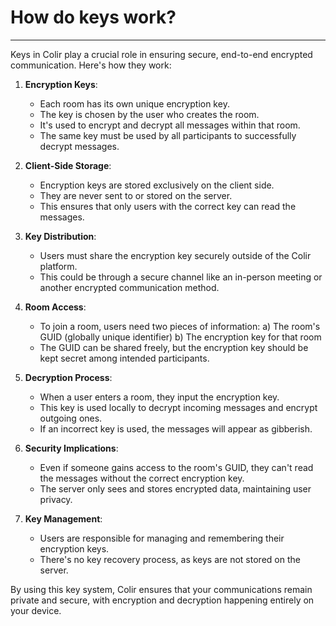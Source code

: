 # How do **keys** work?

---

Keys in Colir play a crucial role in ensuring secure, end-to-end encrypted communication. Here's how they work:

1. **Encryption Keys**:
   - Each room has its own unique encryption key.
   - The key is chosen by the user who creates the room.
   - It's used to encrypt and decrypt all messages within that room.
   - The same key must be used by all participants to successfully decrypt messages.

2. **Client-Side Storage**:
   - Encryption keys are stored exclusively on the client side.
   - They are never sent to or stored on the server.
   - This ensures that only users with the correct key can read the messages.

3. **Key Distribution**:
   - Users must share the encryption key securely outside of the Colir platform.
   - This could be through a secure channel like an in-person meeting or another encrypted communication method.

4. **Room Access**:
   - To join a room, users need two pieces of information:
     a) The room's GUID (globally unique identifier)
     b) The encryption key for that room
   - The GUID can be shared freely, but the encryption key should be kept secret among intended participants.

5. **Decryption Process**:
   - When a user enters a room, they input the encryption key.
   - This key is used locally to decrypt incoming messages and encrypt outgoing ones.
   - If an incorrect key is used, the messages will appear as gibberish.

6. **Security Implications**:
   - Even if someone gains access to the room's GUID, they can't read the messages without the correct encryption key.
   - The server only sees and stores encrypted data, maintaining user privacy.

7. **Key Management**:
   - Users are responsible for managing and remembering their encryption keys.
   - There's no key recovery process, as keys are not stored on the server.

By using this key system, Colir ensures that your communications remain private and secure, with encryption and decryption happening entirely on your device.